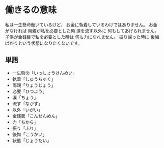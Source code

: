 # 働きるの意味

私は一生懸命働いているけど、
お金に執着しているわけではありません。
お金がなければ
両親が私を必要とした時
涙を流す以外に
何もしてあげられません。
子供が金銭目で私を必要とした時は
何も力になれません。
振り帰った時に
後悔ばかりという状態になりたくないです。

## 単語

- 一生懸命「いっしょうけんめい」
- 執着「しゅうちゃく」
- 両親「りょうじょう」
- 必要「ひつよう」
- 涙「ちょう」
- 流す「ながす」
- 以外「いがい」
- 金銭面「こんせんめん」
- 力「ちから」
- 振り「ふり」
- 後悔「こうかい」
- 状態「じょうたい」
  
